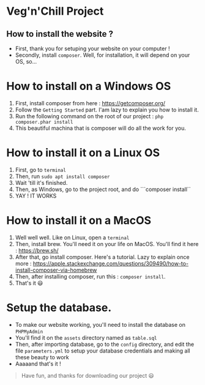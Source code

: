 # Veg'n'Chill Project
How to install the website ?
---
* First, thank you for setuping your website on your computer !
* Secondly, install ``composer``. Well, for installation, it will depend on your OS, so...
# How to install on a Windows OS
1. First, install composer from here : https://getcomposer.org/
2. Follow the `Getting Started` part. I'am lazy to explain you how to install it.
3. Run the following command on the root of our project : ```php composer.phar install```
4. This beautiful machina that is composer will do all the work for you.

# How to install it on a Linux OS
1. First, go to `terminal`
2. Then, run ``sudo apt install composer``
3. Wait 'till it's finished.
4. Then, as Windows, go to the project root, and do ```composer install``
5. YAY ! IT WORKS

# How to install it on a MacOS
1. Well well well. Like on Linux, open a `terminal`
2. Then, install brew. You'll need it on your life on MacOS. You'll find it here : https://brew.sh/
3. After that, go install composer. Here's a tutorial. Lazy to explain once more : https://apple.stackexchange.com/questions/309490/how-to-install-composer-via-homebrew
4. Then, after installing composer, run this : ```composer install```.
5. That's it :smiley:

# Setup the database.
* To make our website working, you'll need to install the database on ```PHPMyAdmin```
* You'll find it on the ``assets`` directory named as ```table.sql```
* Then, after importing database, go to the ``config`` directory, and edit the file ```parameters.yml``` to setup your database credentials and making all these beauty to work
* Aaaaand that's it !

> Have fun, and thanks for downloading our project :smiley: